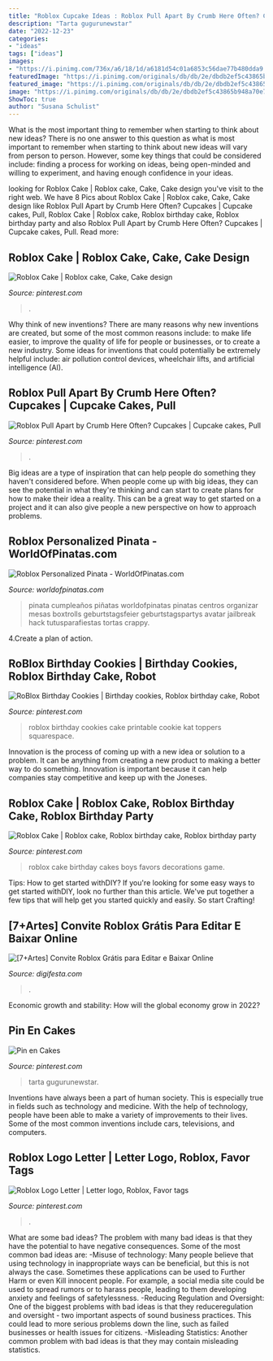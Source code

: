 ```yaml
---
title: "Roblox Cupcake Ideas : Roblox Pull Apart By Crumb Here Often? Cupcakes"
description: "Tarta gugurunewstar"
date: "2022-12-23"
categories:
- "ideas"
tags: ["ideas"]
images:
- "https://i.pinimg.com/736x/a6/18/1d/a6181d54c01a6853c56dae77b480dda9.jpg"
featuredImage: "https://i.pinimg.com/originals/db/db/2e/dbdb2ef5c43865b948a70e7dc07d411f.jpg"
featured_image: "https://i.pinimg.com/originals/db/db/2e/dbdb2ef5c43865b948a70e7dc07d411f.jpg"
image: "https://i.pinimg.com/originals/db/db/2e/dbdb2ef5c43865b948a70e7dc07d411f.jpg"
ShowToc: true
author: "Susana Schulist"
---
```



What is the most important thing to remember when starting to think about new ideas?
There is no one answer to this question as what is most important to remember when starting to think about new ideas will vary from person to person. However, some key things that could be considered include: finding a process for working on ideas, being open-minded and willing to experiment, and having enough confidence in your ideas.

	

		
looking for Roblox Cake | Roblox cake, Cake, Cake design you've visit to the right web. We have 8 Pics about Roblox Cake | Roblox cake, Cake, Cake design like Roblox Pull Apart by Crumb Here Often? Cupcakes | Cupcake cakes, Pull, Roblox Cake | Roblox cake, Roblox birthday cake, Roblox birthday party and also Roblox Pull Apart by Crumb Here Often? Cupcakes | Cupcake cakes, Pull. Read more:
		
    
## Roblox Cake | Roblox Cake, Cake, Cake Design

<img loading=lazy src="https://i.pinimg.com/736x/56/c3/7f/56c37f68fbcc2b52663004183672a912.jpg" onerror="this.onerror=null;this.src='https://tse1.mm.bing.net/th?id=OIP.gSmmSDT7jYEGdLryz6ylBwHaHa&amp;pid=15.1';" alt="Roblox Cake | Roblox cake, Cake, Cake design">

_Source: pinterest.com_

>. 

	

Why think of new inventions?
There are many reasons why new inventions are created, but some of the most common reasons include: to make life easier, to improve the quality of life for people or businesses, or to create a new industry. Some ideas for inventions that could potentially be extremely helpful include: air pollution control devices, wheelchair lifts, and artificial intelligence (AI).

    
## Roblox Pull Apart By Crumb Here Often? Cupcakes | Cupcake Cakes, Pull

<img loading=lazy src="https://i.pinimg.com/originals/db/db/2e/dbdb2ef5c43865b948a70e7dc07d411f.jpg" onerror="this.onerror=null;this.src='https://tse4.mm.bing.net/th?id=OIP.dcwLPRtOkBF9svxiuXS__gHaHZ&amp;pid=15.1';" alt="Roblox Pull Apart by Crumb Here Often? Cupcakes | Cupcake cakes, Pull">

_Source: pinterest.com_

>. 

	

Big ideas are a type of inspiration that can help people do something they haven't considered before. When people come up with big ideas, they can see the potential in what they're thinking and can start to create plans for how to make their idea a reality. This can be a great way to get started on a project and it can also give people a new perspective on how to approach problems.

    
## Roblox Personalized Pinata - WorldOfPinatas.com

<img loading=lazy src="https://cdn1.bigcommerce.com/server5200/4c994/products/1656/images/2677/Roblox_personalized_pinata__49071.1476037578.1000.1200.jpg?c=2" onerror="this.onerror=null;this.src='https://tse4.mm.bing.net/th?id=OIP.JaIxBmpWxZXX3z_7hls0SAHaL3&amp;pid=15.1';" alt="Roblox Personalized Pinata - WorldOfPinatas.com">

_Source: worldofpinatas.com_

>pinata cumpleaños piñatas worldofpinatas pinatas centros organizar mesas boxtrolls geburtstagsfeier geburtstagspartys avatar jailbreak hack tutusparafiestas tortas crappy. 

	

4.Create a plan of action.

    
## RoBlox Birthday Cookies | Birthday Cookies, Roblox Birthday Cake, Robot

<img loading=lazy src="https://i.pinimg.com/736x/d7/9a/05/d79a05f79edbfb91f7e486dcbe78d867.jpg" onerror="this.onerror=null;this.src='https://tse2.mm.bing.net/th?id=OIP.GG2M2sMNEP9jxBT8JaeO3QHaHa&amp;pid=15.1';" alt="RoBlox Birthday Cookies | Birthday cookies, Roblox birthday cake, Robot">

_Source: pinterest.com_

>roblox birthday cookies cake printable cookie kat toppers squarespace. 

	

Innovation is the process of coming up with a new idea or solution to a problem. It can be anything from creating a new product to making a better way to do something. Innovation is important because it can help companies stay competitive and keep up with the Joneses.

    
## Roblox Cake | Roblox Cake, Roblox Birthday Cake, Roblox Birthday Party

<img loading=lazy src="https://i.pinimg.com/736x/7e/20/9f/7e209f9d49f80efaa6719f42f831bcf0.jpg" onerror="this.onerror=null;this.src='https://tse2.mm.bing.net/th?id=OIP.MsyJlP1C4B2WGqQQd7wOvQHaJ3&amp;pid=15.1';" alt="Roblox Cake | Roblox cake, Roblox birthday cake, Roblox birthday party">

_Source: pinterest.com_

>roblox cake birthday cakes boys favors decorations game. 

	

Tips: How to get started withDIY?
If you're looking for some easy ways to get started withDIY, look no further than this article. We've put together a few tips that will help get you started quickly and easily. So start Crafting!

    
## [7+Artes] Convite Roblox Grátis Para Editar E Baixar Online

<img loading=lazy src="https://digifesta.com/wp-content/uploads/Convite-Roblox-Gratis.jpg" onerror="this.onerror=null;this.src='https://tse4.mm.bing.net/th?id=OIP.sAb56L3h2tV7tM4RIvXL0wHaHa&amp;pid=15.1';" alt="[7+Artes] Convite Roblox Grátis para Editar e Baixar Online">

_Source: digifesta.com_

>. 

	

Economic growth and stability: How will the global economy grow in 2022?
 

    
## Pin En Cakes

<img loading=lazy src="https://i.pinimg.com/736x/52/d2/dd/52d2ddf17b2d3e40bb7bf7b0e14adc66.jpg" onerror="this.onerror=null;this.src='https://tse3.mm.bing.net/th?id=OIP.aOEitfijktGxGGW4OsWJRwHaJ3&amp;pid=15.1';" alt="Pin en Cakes">

_Source: pinterest.com_

>tarta gugurunewstar. 

	

Inventions have always been a part of human society. This is especially true in fields such as technology and medicine. With the help of technology, people have been able to make a variety of improvements to their lives. Some of the most common inventions include cars, televisions, and computers.

    
## Roblox Logo Letter | Letter Logo, Roblox, Favor Tags

<img loading=lazy src="https://i.pinimg.com/736x/a6/18/1d/a6181d54c01a6853c56dae77b480dda9.jpg" onerror="this.onerror=null;this.src='https://tse1.mm.bing.net/th?id=OIP.lEpilhtSP0jT0FXIVrz6fAHaFu&amp;pid=15.1';" alt="Roblox Logo Letter | Letter logo, Roblox, Favor tags">

_Source: pinterest.com_

>. 

	

What are some bad ideas?
The problem with many bad ideas is that they have the potential to have negative consequences. Some of the most common bad ideas are: 
-Misuse of technology: Many people believe that using technology in inappropriate ways can be beneficial, but this is not always the case. Sometimes these applications can be used to Further Harm or even Kill innocent people. For example, a social media site could be used to spread rumors or to harass people, leading to them developing anxiety and feelings of safetylessness. 
-Reducing Regulation and Oversight: One of the biggest problems with bad ideas is that they reduceregulation and oversight - two important aspects of sound business practices. This could lead to more serious problems down the line, such as failed businesses or health issues for citizens. 
-Misleading Statistics: Another common problem with bad ideas is that they may contain misleading statistics.

